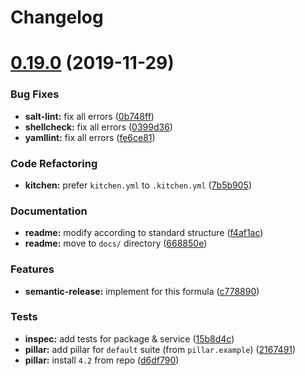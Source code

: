 # Changelog

# [0.19.0](https://github.com/saltstack-formulas/mongodb-formula/compare/v0.18.3...v0.19.0) (2019-11-29)


### Bug Fixes

* **salt-lint:** fix all errors ([0b748ff](https://github.com/saltstack-formulas/mongodb-formula/commit/0b748ff3e1f1f2bf6b130c1af246e2d25f68cdfc))
* **shellcheck:** fix all errors ([0399d36](https://github.com/saltstack-formulas/mongodb-formula/commit/0399d36805563a65c2f08d931eba0130002e6001))
* **yamllint:** fix all errors ([fe6ce81](https://github.com/saltstack-formulas/mongodb-formula/commit/fe6ce812f4f4c478369d1b84e9f2975b47abb31c))


### Code Refactoring

* **kitchen:** prefer `kitchen.yml` to `.kitchen.yml` ([7b5b905](https://github.com/saltstack-formulas/mongodb-formula/commit/7b5b905d2755743f24e1f268bd1c837891a9a722))


### Documentation

* **readme:** modify according to standard structure ([f4af1ac](https://github.com/saltstack-formulas/mongodb-formula/commit/f4af1ac5d67632e0857e00d85252b112fc427b25))
* **readme:** move to `docs/` directory ([668850e](https://github.com/saltstack-formulas/mongodb-formula/commit/668850eb36e133f6c59f9e27ad3c6be32189a745))


### Features

* **semantic-release:** implement for this formula ([c778890](https://github.com/saltstack-formulas/mongodb-formula/commit/c778890fb6c535f4dd244e78375f75aae64cd0f4))


### Tests

* **inspec:** add tests for package & service ([15b8d4c](https://github.com/saltstack-formulas/mongodb-formula/commit/15b8d4c820a20e6ccddcf3b4ecb5e6ddc6ad2e8e))
* **pillar:** add pillar for `default` suite (from `pillar.example`) ([2167491](https://github.com/saltstack-formulas/mongodb-formula/commit/216749170953cb9122e0558a2e74f9e774c2f67e))
* **pillar:** install `4.2` from repo ([d6df790](https://github.com/saltstack-formulas/mongodb-formula/commit/d6df790c83c541aa50d589a60f93c6d40c7ffa5b))
